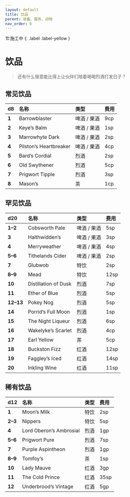 ```yaml
---
layout: default
title: 饮品
parent: 装备、服务、动物
nav_order: 6
---
```


🏗️施工中
{: .label .label-yellow }

# 饮品

> 还有什么惬意能比得上让伙伴们陪着喝喝烈酒打发日子？

## 常见饮品

| d8    | 名称                   | 类型        | 费用 |
| :---- | :--------------------- | :---------- | :--- |
| **1** | Barrowblaster          | 啤酒 / 果酒 | 9cp  |
| **2** | Keye’s Balm            | 啤酒 / 果酒 | 1sp  |
| **3** | Marrowhyte Dark        | 啤酒 / 果酒 | 2sp  |
| **4** | Pilston’s Heartbreaker | 啤酒 / 果酒 | 4cp  |
| **5** | Bard’s Cordial         | 烈酒        | 2sp  |
| **6** | Old Swythener          | 烈酒        | 5cp  |
| **7** | Prigwort Tipple        | 烈酒        | 3sp  |
| **8** | Mason’s                | 茶          | 1cp  |

## 罕见饮品

| d20       | 名称                 | 类型        | 费用 |
| :-------- | :------------------- | :---------- | :--- |
| **1–2**   | Cobsworth Pale       | 啤酒 / 果酒 | 5sp  |
| **3**     | Halthwidden’s        | 啤酒 / 果酒 | 3sp  |
| **4**     | Merryweather         | 啤酒 / 果酒 | 4sp  |
| **5–6**   | Tithelands Cider     | 啤酒 / 果酒 | 2sp  |
| **7**     | Glubwob              | 特饮        | 2sp  |
| **8–9**   | Mead                 | 特饮        | 12sp |
| **10**    | Distillation of Dusk | 烈酒        | 7sp  |
| **11**    | Ether of Blue        | 烈酒        | 5sp  |
| **12–13** | Pokey Nog            | 烈酒        | 5sp  |
| **14**    | Porrid’s Full Moon   | 烈酒        | 1sp  |
| **15**    | The Night Liqueur    | 烈酒        | 6sp  |
| **16**    | Wakelyke’s Scarlet   | 烈酒        | 4cp  |
| **17**    | Earl Yellow          | 茶          | 5cp  |
| **18**    | Buckston Fizz        | 红酒        | 12sp |
| **19**    | Faggley’s Iced       | 红酒        | 14sp |
| **20**    | Inkling Wine         | 红酒        | 11sp |

## 稀有饮品

| d12     | 名称                    | 类型 | 费用 |
| :------ | :---------------------- | :--- | :--- |
| **1**   | Moon’s Milk             | 特饮 | 2sp  |
| **2–3** | Nippers                 | 特饮 | 5sp  |
| **4**   | Lord Oberon’s Ambrosial | 烈酒 | 1gp  |
| **5–6** | Prigwort Pure           | 烈酒 | 7sp  |
| **7**   | Purple Aspintheon       | 烈酒 | 1gp  |
| **8–9** | Tomfoy’s                | 茶   | 1sp  |
| **10**  | Lady Mauve              | 红酒 | 3gp  |
| **11**  | The Cold Prince         | 红酒 | 35sp |
| **12**  | Underbrood’s Vintage    | 红酒 | 5gp  |
